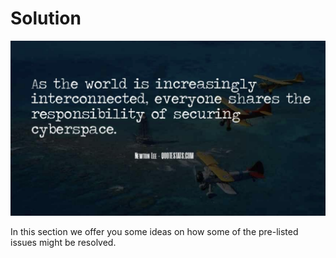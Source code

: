# Solution

![alt_text](img/cyberspace_responsibility.png)

In this section we offer you some ideas on how some of the pre-listed issues might be resolved.

